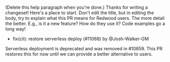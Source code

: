(Delete this help paragraph when you're done.) Thanks for writing a changeset! Here's a place to start.
Don't edit the title, but in editing the body, try to explain what this PR means for Redwood users.
The more detail the better. E.g., is it a new feature? How do they use it? Code examples go a long way!

- fix(cli): restore serverless deploy (#11068) by @Josh-Walker-GM

Serverless deployment is deprecated and was removed in #10859. This PR restores this for now until we can provide a better alternative to users.